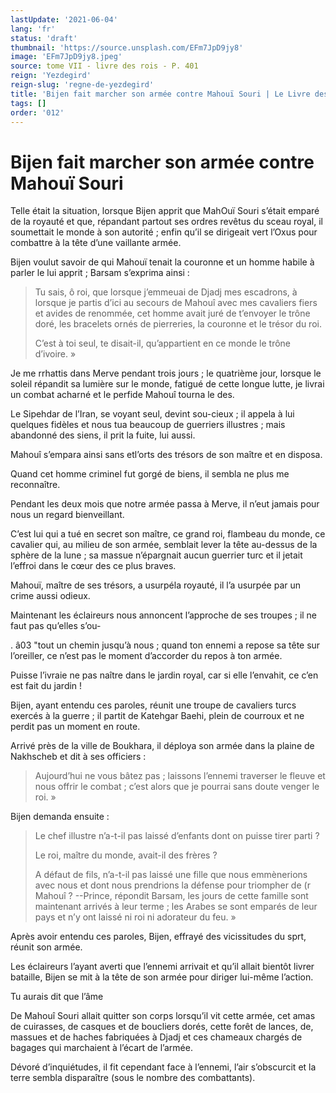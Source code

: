 ```yaml
---
lastUpdate: '2021-06-04'
lang: 'fr'
status: 'draft'
thumbnail: 'https://source.unsplash.com/EFm7JpD9jy8'
image: 'EFm7JpD9jy8.jpeg'
source: tome VII - livre des rois - P. 401
reign: 'Yezdegird'
reign-slug: 'regne-de-yezdegird'
title: 'Bijen fait marcher son armée contre Mahouï Souri | Le Livre des Rois | Shâhnâmeh'
tags: []
order: '012'
---
```


<!-- LTeX: language=fr -->

# Bijen fait marcher son armée contre Mahouï Souri

Telle était la situation, lorsque Bijen apprit que MahOuï Souri s’était emparé de la royauté et que, répandant partout ses ordres revêtus du sceau royal, il soumettait le monde à son autorité ; enfin qu’il se dirigeait vert l’Oxus pour combattre à la tête d’une vaillante armée.

Bijen voulut savoir de qui Mahouï tenait la couronne et un homme habile à parler le lui apprit ; Barsam s’exprima ainsi :

> Tu sais, ô
roi, que lorsque j’emmeuai de Djadj mes escadrons, à lorsque je partis d’ici au secours de Mahouî avec mes cavaliers fiers et avides de renommée, cet homme avait juré de t’envoyer le trône doré, les bracelets ornés de pierreries, la couronne et le trésor du roi.
>
> C’est à toi seul, te disait-il, qu’appartient en ce monde le trône d’ivoire. »

Je me rrhattis dans Merve pendant trois jours ; le quatrième jour, lorsque le soleil répandit sa lumière sur le monde, fatigué de cette longue lutte, je livrai un combat acharné et le perfide Mahouî tourna le des.

Le Sipehdar de l’Iran, se voyant seul, devint sou-cieux ; il appela à lui quelques fidèles et nous tua beaucoup de guerriers illustres ; mais abandonné des siens, il prit la fuite, lui aussi.

Mahouî s’empara ainsi sans etl’orts des trésors de son maître et en disposa.

Quand cet homme criminel fut gorgé de biens, il sembla ne plus me reconnaître.

Pendant les deux mois que notre armée passa à Merve, il n’eut jamais pour nous un regard bienveillant.

C’est lui qui a tué en secret son maître, ce grand roi, flambeau du monde, ce cavalier qui, au milieu de son armée, semblait lever la tête au-dessus de la sphère de la lune ; sa massue n’épargnait aucun guerrier turc et il jetait l’effroi dans le cœur des ce plus braves.

Mahouï, maître de ses trésors, a usurpéla royauté, il l’a usurpée par un crime aussi odieux.

Maintenant les éclaireurs nous annoncent l’approche de ses troupes ; il ne faut pas qu’elles s’ou-

. â03 "tout un chemin jusqu’à nous ; quand ton ennemi a repose sa tête sur l’oreiller, ce n’est pas le moment d’accorder du repos à ton armée.

Puisse l’ivraie ne pas naître dans le jardin royal, car si elle l’envahit, ce c’en est fait du jardin !

Bijen, ayant entendu ces paroles, réunit une troupe de cavaliers turcs exercés à la guerre ; il partit de Katehgar Baehi, plein de courroux et ne perdit pas un moment en route.

Arrivé près de la ville de Boukhara, il déploya son armée dans la plaine de Nakhscheb et dit à ses officiers :

> Aujourd’hui ne vous bâtez pas ; laissons l’ennemi traverser le fleuve et nous offrir le combat ; c’est alors que je pourrai sans doute venger le roi. »

Bijen demanda ensuite :

> Le chef illustre n’a-t-il pas laissé d’enfants dont on puisse tirer parti ?
>
> Le roi, maître du monde, avait-il des frères ?
>
> A défaut de fils, n’a-t-il pas laissé une fille que nous emmènerions avec nous et dont nous prendrions la défense pour triompher de (r Mahouî ? --Prince, répondit Barsam, les jours de cette famille sont maintenant arrivés à leur terme ; les Arabes se sont emparés de leur pays et n’y ont laissé ni roi ni adorateur du feu. »

Après avoir entendu ces paroles, Bijen, effrayé des vicissitudes du sprt, réunit son armée.

Les éclaireurs l’ayant averti que l’ennemi arrivait et qu’il allait bientôt livrer bataille, Bijen se mit à la tête de son armée pour diriger lui-même l’action.

Tu aurais dit que l’âme

De Mahouî Souri allait quitter son corps lorsqu’il vit cette armée, cet amas de cuirasses, de casques et de boucliers dorés, cette forêt de lances, de, massues et de haches fabriquées à Djadj et ces chameaux chargés de bagages qui marchaient à l’écart de l’armée.

Dévoré d’inquiétudes, il fit cependant face à l’ennemi, l’air s’obscurcit et la terre sembla disparaître (sous le nombre des combattants).
